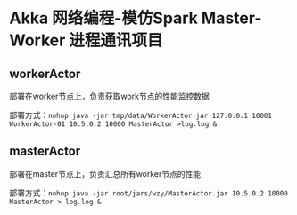 # Akka 网络编程-模仿Spark Master-Worker 进程通讯项目

## workerActor 
部署在worker节点上，负责获取work节点的性能监控数据

部署方式：`nohup java -jar tmp/data/WorkerActor.jar 127.0.0.1 10001 WorkerActor-01 10.5.0.2 10000 MasterActor >log.log &`

## masterActor 
部署在master节点上，负责汇总所有worker节点的性能

部署方式：`nohup java -jar root/jars/wzy/MasterActor.jar 10.5.0.2 10000 MasterActor > log.log &`